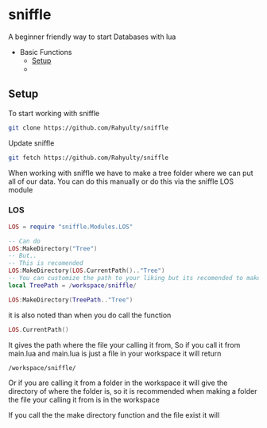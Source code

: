 # sniffle

A beginner friendly way to start Databases with lua


- Basic Functions
    - [Setup](##Setup)
    - 




## **Setup**

To start working with sniffle

```bash
git clone https://github.com/Rahyulty/sniffle
```

Update sniffle

```bash
git fetch https://github.com/Rahyulty/sniffle
```

When working with sniffle we have to make a tree folder where we can put all of our data. You can do this manually or do this via the sniffle LOS module

### LOS

```lua
LOS = require "sniffle.Modules.LOS"

-- Can do  
LOS:MakeDirectory("Tree")
-- But..
-- This is recomended
LOS:MakeDirectory(LOS.CurrentPath().."Tree")
-- You can customize the path to your liking but its recomended to make a variable ex.
local TreePath = /workspace/sniffle/

LOS:MakeDirectory(TreePath.."Tree")
```

it is also noted than when you do call the function 

```lua
LOS.CurrentPath()
```

It gives the path where the file your calling it from, So if you call it from main.lua and main.lua is just a file in your workspace it will return 

```bash
/workspace/sniffle/
```

Or if you are calling it from a folder in the workspace it will give the directory of where the folder is, so it is recommended when making a folder the file your calling it from is in the workspace

If you call the the make directory function and the file exist it will 







